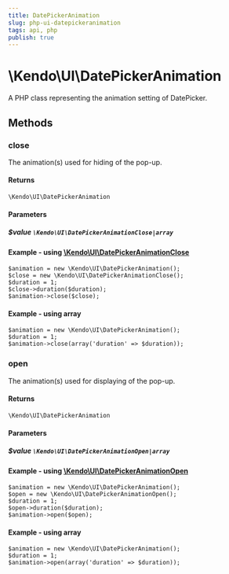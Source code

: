 ```yaml
---
title: DatePickerAnimation
slug: php-ui-datepickeranimation
tags: api, php
publish: true
---
```


# \Kendo\UI\DatePickerAnimation

A PHP class representing the animation setting of DatePicker.


## Methods

### close

The animation(s) used for hiding of the pop-up.

#### Returns
`\Kendo\UI\DatePickerAnimation`

#### Parameters

##### $value `\Kendo\UI\DatePickerAnimationClose|array`


#### Example - using [\Kendo\UI\DatePickerAnimationClose](/api/wrappers/php/kendo/ui/datepickeranimationclose)

    $animation = new \Kendo\UI\DatePickerAnimation();
    $close = new \Kendo\UI\DatePickerAnimationClose();
    $duration = 1;
    $close->duration($duration);
    $animation->close($close);

#### Example - using array

    $animation = new \Kendo\UI\DatePickerAnimation();
    $duration = 1;
    $animation->close(array('duration' => $duration));

### open

The animation(s) used for displaying of the pop-up.

#### Returns
`\Kendo\UI\DatePickerAnimation`

#### Parameters

##### $value `\Kendo\UI\DatePickerAnimationOpen|array`


#### Example - using [\Kendo\UI\DatePickerAnimationOpen](/api/wrappers/php/kendo/ui/datepickeranimationopen)

    $animation = new \Kendo\UI\DatePickerAnimation();
    $open = new \Kendo\UI\DatePickerAnimationOpen();
    $duration = 1;
    $open->duration($duration);
    $animation->open($open);

#### Example - using array

    $animation = new \Kendo\UI\DatePickerAnimation();
    $duration = 1;
    $animation->open(array('duration' => $duration));


